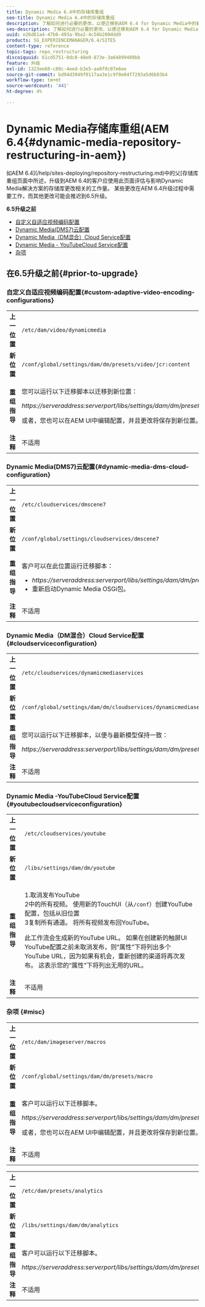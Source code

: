 ```yaml
---
title: Dynamic Media 6.4中的存储库重组
seo-title: Dynamic Media 6.4中的存储库重组
description: 了解如何进行必要的更改，以便迁移到AEM 6.4 for Dynamic Media中的新存储库结构。
seo-description: 了解如何进行必要的更改，以便迁移到AEM 6.4 for Dynamic Media中的新存储库结构。
uuid: e26d61a4-47b6-493a-9ba2-4c58b200ddd9
products: SG_EXPERIENCEMANAGER/6.4/SITES
content-type: reference
topic-tags: repo_restructuring
discoiquuid: 61cd5751-0dc8-48e0-873e-3a64899489bb
feature: 升级
exl-id: 1323ee60-c80c-4eed-b3e5-aa0f0c07e6ee
source-git-commit: bd94d3949f0117aa3e1c9f0e84f7293a5d6b03b4
workflow-type: tm+mt
source-wordcount: '441'
ht-degree: 4%

---
```


# Dynamic Media存储库重组(AEM 6.4{#dynamic-media-repository-restructuring-in-aem})

如AEM 6.4](/help/sites-deploying/repository-restructuring.md)中的父[存储库重组页面中所述，升级到AEM 6.4的客户应使用此页面评估与影响Dynamic Media解决方案的存储库更改相关的工作量。 某些更改在AEM 6.4升级过程中需要工作，而其他更改可能会推迟到6.5升级。

**6.5升级之前**

* [自定义自适应视频编码配置](/help/sites-deploying/dynamicmedia-repository-restructuring-in-aem-6-4.md#custom-adaptive-video-encoding-configurations)
* [Dynamic Media(DMS7)云配置](/help/sites-deploying/dynamicmedia-repository-restructuring-in-aem-6-4.md#dynamic-media-dms-cloud-configuration)
* [Dynamic Media（DM混合）Cloud Service配置](/help/sites-deploying/dynamicmedia-repository-restructuring-in-aem-6-4.md#cloudserviceconfiguration)
* [Dynamic Media - YouTubeCloud Service配置](/help/sites-deploying/dynamicmedia-repository-restructuring-in-aem-6-4.md#youtubecloudserviceconfiguration)
* [杂项](/help/sites-deploying/dynamicmedia-repository-restructuring-in-aem-6-4.md#misc)

## 在6.5升级之前{#prior-to-upgrade}

### 自定义自适应视频编码配置{#custom-adaptive-video-encoding-configurations}

<table> 
 <tbody>
  <tr>
   <td><strong>上一位置</strong></td> 
   <td><code>/etc/dam/video/dynamicmedia</code></td> 
  </tr>
  <tr>
   <td><strong>新位置</strong></td> 
   <td><code>/conf/global/settings/dam/dm/presets/video/jcr:content</code></td> 
  </tr>
  <tr>
   <td><strong>重组指导</strong></td> 
   <td><p>您可以运行以下迁移脚本以迁移到新位置：</p> <p><em>https://serveraddress:serverport/libs/settings/dam/dm/presets.migratedmcontent.json</em></p> <p>或者，您也可以在AEM UI中编辑配置，并且更改将保存到新位置。</p> </td> 
  </tr>
  <tr>
   <td><strong>注释</strong></td> 
   <td>不适用<br /> </td> 
  </tr>
 </tbody>
</table>

### Dynamic Media(DMS7)云配置{#dynamic-media-dms-cloud-configuration}

<table> 
 <tbody>
  <tr>
   <td><strong>上一位置</strong></td> 
   <td><code>/etc/cloudservices/dmscene7</code></td> 
  </tr>
  <tr>
   <td><strong>新位置</strong></td> 
   <td><code>/conf/global/settings/cloudservices/dmscene7</code></td> 
  </tr>
  <tr>
   <td><strong>重组指导</strong></td> 
   <td><p>客户可以在此位置运行迁移脚本：<br /> </p> 
    <ul> 
     <li><em>https://serveraddress:serverport/libs/settings/dam/dm/presets.migratedmcontent.json</em></li> 
     <li>重新启动Dynamic Media OSGi包。</li> 
    </ul> </td> 
  </tr>
  <tr>
   <td><strong>注释</strong></td> 
   <td>不适用</td> 
  </tr>
 </tbody>
</table>

### Dynamic Media（DM混合）Cloud Service配置 {#cloudserviceconfiguration}

<table> 
 <tbody>
  <tr>
   <td><strong>上一位置</strong></td> 
   <td><code>/etc/cloudservices/dynamicmediaservices</code></td> 
  </tr>
  <tr>
   <td><strong>新位置</strong></td> 
   <td><code>/conf/global/settings/dam/dm/cloudservices/dynamicmediaservices</code></td> 
  </tr>
  <tr>
   <td><strong>重组指导</strong></td> 
   <td><p>您可以运行以下迁移脚本，以便与最新模型保持一致：</p> <p><em>https://serveraddress:serverport/libs/settings/dam/dm/presets.migratedmcontent.jso</em></p> </td> 
  </tr>
  <tr>
   <td><strong>注释</strong></td> 
   <td>不适用<br /> </td> 
  </tr>
 </tbody>
</table>

### Dynamic Media -YouTubeCloud Service配置  {#youtubecloudserviceconfiguration}

<table> 
 <tbody>
  <tr>
   <td><strong>上一位置</strong></td> 
   <td><code>/etc/cloudservices/youtube</code></td> 
  </tr>
  <tr>
   <td><strong>新位置</strong></td> 
   <td><code>/libs/settings/dam/dm/youtube</code></td> 
  </tr>
  <tr>
   <td><strong>重组指导</strong></td> 
   <td><p>1.取消发布YouTube<br /> 2中的所有视频。 使用新的TouchUI（从<code>/conf</code>）创建YouTube配置，包括从旧位置<br /> 3复制所有通道。 将所有视频发布回YouTube。</p> <p>此工作流会生成新的YouTube URL。 如果在创建新的触屏UI YouTube配置之前未取消发布，则“属性”下将列出多个YouTube URL，因为如果有机会，重新创建的渠道将再次发布。 这表示您的“属性”下将列出无用的URL。</p> </td> 
  </tr>
  <tr>
   <td><strong>注释</strong></td> 
   <td>不适用<br /> </td> 
  </tr>
 </tbody>
</table>

### 杂项 {#misc}

<table> 
 <tbody>
  <tr>
   <td><strong>上一位置</strong></td> 
   <td><code>/etc/dam/imageserver/macros</code></td> 
  </tr>
  <tr>
   <td><strong>新位置</strong></td> 
   <td><code>/conf/global/settings/dam/dm/presets/macro</code></td> 
  </tr>
  <tr>
   <td><strong>重组指导</strong></td> 
   <td><p>客户可以运行以下迁移脚本。</p> <p><em>https://serveraddress:serverport/libs/settings/dam/dm/presets.migratedmcontent.json</em></p> <p>或者，您也可以在AEM UI中编辑配置，并且更改将保存到新位置。</p> </td> 
  </tr>
  <tr>
   <td><strong>注释</strong></td> 
   <td>不适用</td> 
  </tr>
 </tbody>
</table>

<table> 
 <tbody>
  <tr>
   <td><strong>上一位置</strong></td> 
   <td><code>/etc/dam/presets/analytics</code></td> 
  </tr>
  <tr>
   <td><strong>新位置</strong></td> 
   <td><code>/libs/settings/dam/dm/analytics</code></td> 
  </tr>
  <tr>
   <td><strong>重组指导</strong></td> 
   <td><p>客户可以运行以下迁移脚本。</p> <p><em>https://serveraddress:serverport/libs/settings/dam/dm/presets.migratedmcontent.json</em></p> </td> 
  </tr>
  <tr>
   <td><strong>注释</strong></td> 
   <td>不适用</td> 
  </tr>
 </tbody>
</table>
